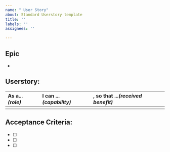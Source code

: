 ```yaml
---
name: " User Story"
about: Standard Userstory template
title: ''
labels: ''
assignees: ''

---
```


## Epic

* 

## Userstory:
| As a... *(role)*     | I can ...*(capability)* | , so that ...*(received benefit)* |
| :---- |:------ | :-------------- |
|   |   |   |

## Acceptance Criteria:

- [ ] 
- [ ] 
- [ ]
